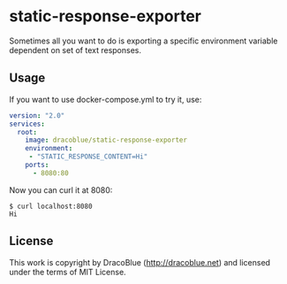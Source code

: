 # static-response-exporter

Sometimes all you want to do is exporting a specific environment variable dependent on set of text responses.

## Usage

If you want to use docker-compose.yml to try it, use:

```yaml
version: "2.0"
services:
  root:
    image: dracoblue/static-response-exporter
    environment:
     - "STATIC_RESPONSE_CONTENT=Hi"
    ports:
      - 8080:80
```

Now you can curl it at 8080:

```
$ curl localhost:8080
Hi
```

## License

This work is copyright by DracoBlue (http://dracoblue.net) and licensed under the terms of MIT License.
